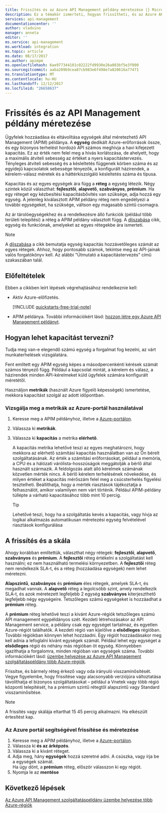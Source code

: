```yaml
---
title: Frissítés és az Azure API Management példány méretezése |} Microsoft Docs
description: Ez a témakör ismerteti, hogyan frissítheti, és az Azure API Management példány méretezése.
services: api-management
documentationcenter: ''
author: vladvino
manager: anneta
editor: ''
ms.service: api-management
ms.workload: integration
ms.topic: article
ms.date: 08/17/2017
ms.author: apimpm
ms.openlocfilehash: 6ae977344101c02222fd9930e26a083bf5e3f800
ms.sourcegitcommit: aaba209b9cea87cb983e6f498e7a820616a77471
ms.translationtype: MT
ms.contentlocale: hu-HU
ms.lasthandoff: 12/12/2017
ms.locfileid: "26658637"
---
```

# <a name="upgrade-and-scale-an-api-management-instance"></a>Frissítés és az API Management példány méretezése 

Ügyfelek hozzáadása és eltávolítása egységek által méretezhető API Management (APIM) példánya. A **egység** dedikált Azure-erőforrások össze, és egy bizonyos terhelést hordozó API számos meghívja a havi kifejezett kapacitás. Ez az érték nem felel meg a hívás korlátozása, de ahelyett, hogy a maximális átviteli sebesség az értéket a nyers kapacitástervezés. Tényleges átviteli sebesség és a késleltetés függenek körben száma és az egyidejű kapcsolatok sebessége tényezők, a konfigurált házirendek, a kérelem-válasz méretek és a háttérkiszolgáló késleltetés száma és típusa.

Kapacitás és az egyes egységek ára függ a **réteg** a egység létezik. Négy szintek közül választhat: **fejlesztői**, **alapvető**, **szabványos**, **prémium**. Ha egy réteget egy kézbesítési kapacitásbővítés van szüksége, adja hozzá egy egység. A jelenleg kiválasztott APIM példány réteg nem engedélyezi a további egységeket, ha szüksége, váltson egy magasabb szintű csomagra. 

Az ár tárolóegységekhez és a rendelkezésre álló funkciók (például több területi telepítési) a réteg a APIM példány választott függ. A [díjszabása](https://azure.microsoft.com/pricing/details/api-management/?ref=microsoft.com&utm_source=microsoft.com&utm_medium=docs&utm_campaign=visualstudio) cikk, egység és funkciónak, amelyeket az egyes rétegekbe ára ismerteti. 

>[!NOTE]
>A [díjszabása](https://azure.microsoft.com/pricing/details/api-management/?ref=microsoft.com&utm_source=microsoft.com&utm_medium=docs&utm_campaign=visualstudio) a cikk bemutatja egység kapacitás hozzávetőleges számát az egyes rétegek. Ahhoz, hogy pontosabb számok, tekintse meg az API-jainak valós forgatókönyv kell. Az alábbi "Útmutató a kapacitástervezés" című szakaszában talál.

## <a name="prerequisites"></a>Előfeltételek

Ebben a cikkben leírt lépések végrehajtásához rendelkeznie kell:

+ Aktív Azure-előfizetés.

    [!INCLUDE [quickstarts-free-trial-note](../../includes/quickstarts-free-trial-note.md)]

+ APIM példánya. További információkért lásd: [hozzon létre egy Azure API Management példányt](get-started-create-service-instance.md).

## <a name="how-to-plan-for-capacity"></a>Hogyan lehet kapacitást tervezni?

Tudja meg van-e elegendő számú egység a forgalmat fog kezelni, az várt munkaterhelések vizsgálatára. 

Fent említett egy APIM egység képes a másodpercenkénti kérések számát számos tényező függ. Például a kapcsolat mintát, a kérelem és válasz, a házirendek minden API-kérelmeket küld ügyfelek számára konfigurált méretétől.

Használjon **metrikák** (használt Azure figyelő képességek) ismertetése, mekkora kapacitást szolgál az adott időpontban.

### <a name="use-the-azure-portal-to-examine-metrics"></a>Vizsgálja meg a metrikák az Azure-portál használatával 

1. Keresse meg a APIM példányhoz, illetve a [Azure-portálon](https://portal.azure.com/).
2. Válassza ki **metrikák**.
3. Válassza ki **kapacitás** a metrika **elérhető**. 

    A kapacitás metrika lehetővé teszi az egyes meghatározni, hogy mekkora az elérhető számítási kapacitás használatban van az Ön bérelt szolgáltatásának. Az érték a számítási erőforrásokat, például a memória, a CPU és a hálózati várólista-hosszúságok meggátolják a bérlő által használt származik. A feldolgozás alatt álló kérelmek számának közvetlen mérték nincs. A bérlő kérelem terhelésének növekedése, és milyen értéket a kapacitás mérőszám felel meg a csúcsterhelés figyelési tesztelheti. Beállíthatja, hogy a mérték riasztások tájékoztatja a felhasználót, amikor valamilyen nem várt történik. Például APIM-példány túllépte a várható kapacitásához több mint 10 percig.

    >[!TIP]
    > Lehetővé teszi, hogy ha a szolgáltatás kevés a kapacitás, vagy hívja az logikai alkalmazás automatikusan méretezési egység felvételével riasztások konfigurálása

## <a name="upgrade-and-scale"></a>A frissítés és a skála 

Ahogy korábban említettük, választhat négy rétegek: **fejlesztői**, **alapvető**, **szabványos** és **prémium**. A **fejlesztői** réteg értékelni a szolgáltatást kell használni; ez nem használható termelési környezetben. A **fejlesztői** réteg nem rendelkezik SLA-t, és a réteg (hozzáadása egységek) nem lehet méretezni. 

**Alapszintű**, **szabványos** és **prémium** éles rétegek, amelyek SLA-t, és megadhat vannak. A **alapvető** réteg a legolcsóbb szint, amely rendelkezik SLA-t, és azok méretezett legfeljebb 2 egység **szabványos** kiterjeszthető legfeljebb négy egységeire. Tetszőleges számú egységeket is hozzáadhat a **prémium** réteg.

A **prémium** réteg lehetővé teszi a kívánt Azure-régiók tetszőleges számú API management egypéldányos szét. Kezdeti létrehozásakor az API Management service, a példány csak egy egységet tartalmaz, és egyetlen Azure-régiót találhatók. A kezdeti régió van kijelölve a **elsődleges** régióban. További régiókban könnyen lehet hozzáadni. Egy régiót hozzáadásakor meg kell adnia a lefoglalni kívánt egységek számát. Például lehet egy egységet a **elsődleges** régió és néhány más régióban öt egység. Könnyebben igazíthatja a forgalomra, minden régióban van egységek száma. További információkért lásd: [üzembe helyezése az Azure API Management szolgáltatáspéldány több Azure-régiók](api-management-howto-deploy-multi-region.md).

Frissítse, és bármely réteg érkező vagy oda irányuló visszaminősítését. Vegye figyelembe, hogy frissítése vagy alacsonyabb verziójúra változtatása távolíthatja el bizonyos szolgáltatásokat – például a Vnetek vagy több régió központi telepítését, ha a prémium szintű rétegtől alapszintű vagy Standard visszaminősítése.

>[!NOTE]
>A frissítés vagy skálája eltarthat 15 45 percig alkalmazni. Ha elkészült értesítést kap.

### <a name="use-the-azure-portal-to-upgrade-and-scale"></a>Az Azure portál segítségével frissítése és méretezése

1. Keresse meg a APIM példányhoz, illetve a [Azure-portálon](https://portal.azure.com/).
2. Válassza ki **és az árképzés**.
3. Válassza ki a kívánt réteget.
4. Adja meg, hány **egységek** hozzá szeretné adni. A csúszka, vagy írja be a egységek számát.<br/>
    Ha úgy dönt, a **prémium** réteg, először válasszon ki egy régiót.
5. Nyomja le az **mentése**

## <a name="next-steps"></a>Következő lépések

[Az Azure API Management szolgáltatáspéldány üzembe helyezése több Azure-régiók](api-management-howto-deploy-multi-region.md)

